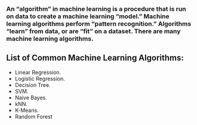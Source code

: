 ### An “algorithm” in machine learning is a procedure that is run on data to create a machine learning “model.” Machine learning algorithms perform “pattern recognition.” Algorithms “learn” from data, or are “fit” on a dataset. There are many machine learning algorithms.
## List of Common Machine Learning Algorithms:
* Linear Regression.
* Logistic Regression.
* Decision Tree.
* SVM.
* Naive Bayes.
* kNN.
* K-Means.
* Random Forest

